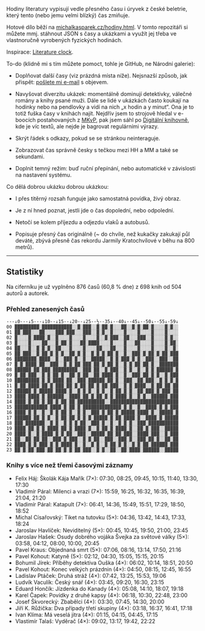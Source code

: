 Hodiny literatury vypisují vedle přesného času i úryvek z české beletrie, který tento (nebo jemu velmi blízký) čas zmiňuje.

Hotové dílo běží na [michalkasparek.cz/hodiny.html](https://michalkasparek.cz/hodiny.html). V tomto repozitáři si můžete mmj. stáhnout JSON s časy a ukázkami a využít jej třeba ve vlastnoručně vyrobených fyzických hodinách.

Inspirace: [Literature clock](https://literature-clock.jenevoldsen.com/).

To-do (klidně mi s tím můžete pomoct, tohle je GitHub, ne Národní galerie):

- Doplňovat další časy (viz prázdná místa níže). Nejsnazší způsob, jak přispět: [pošlete mi e-mail](mailto:michal.kasparek@gmail.com) s objevem.

- Navyšovat diverzitu ukázek: momentálně dominují detektivky, válečné romány a knihy psané muži. Dále se lidé v ukázkách často koukají na hodinky nebo na pendlovky a vidí na nich „x hodin a y minut“. Ona je to totiž fuška časy v knihách najít. Nejdřív jsem to strojově hledal v e-boocích postahovaných z [MKvP](https://www.mlp.cz/cz/katalog-on-line/eknihy/), pak jsem sáhl po [Digitální knihovně](https://www.digitalniknihovna.cz/), kde je víc textů, ale nejde je bagrovat regulárními výrazy. 

- Skrýt řádek s odkazy, pokud se se stránkou neinteraguje.

- Zobrazovat čas správně česky s tečkou mezi HH a MM a také se sekundami.

- Doplnit temný režim: buď ruční přepínání, nebo automatické v závislosti na nastavení systému.

Co dělá dobrou ukázku dobrou ukázkou:

- I přes titěrný rozsah funguje jako samostatná povídka, živý obraz.

- Je z ní hned poznat, jestli jde o čas dopolední, nebo odpolední.

- Netočí se kolem příjezdu a odjezdu vlaků a autobusů.

- Popisuje přesný čas originálně (~ do chvíle, než kukačky zakukají půl deváté, zbývá přesně čas rekordu Jarmily Kratochvílové v běhu na 800 metrů).

***

## Statistiky

Na ciferníku je už vyplněno 876 časů (60,8 % dne) z 698 knih od 504 autorů a autorek.

### Přehled zanesených časů

~~~
---↓0---↓5---↓10--↓15--↓20--↓25--½--35↓--40↓--45↓--50↓--55↓-59↓  
00 ▓▓▓▓▓▓▓▓▓░▓▓▓▓▓▓▓▓▓▓▓░░▓░▓▓▓░░▓░▓▓░▓░░░▓▓░░▓░▓░▓▓░▓░░░░▓░▓░░  
01 ▓▓░▓▓▓░░░▓▓░░░░▓▓▓░▓▓▓░░░▓▓▓░░▓░▓░░▓░░░░▓░░░░▓░░░░▓░░░░▓░░░░  
02 ▓░░░░▓░▓▓▓▓░▓░░▓░░░░▓░░░░▓░░░░▓░░▓░▓▓▓░░▓▓░░░▓▓▓░░▓░░░░▓░▓░░  
03 ▓░░░░▓░░░░▓▓░░░▓░▓▓░▓░░░▓▓░▓▓▓▓░░░░▓░░░░▓░░░▓▓░░░░▓░░░░▓░▓▓░  
04 ▓▓░░░▓░░▓░▓░▓░░▓▓░░░▓░░░░▓░░░░▓▓░░░▓▓░░░▓░░░░▓░░░░▓░░░░▓░░▓░  
05 ▓▓░▓▓▓░░▓░▓▓░▓░▓░▓░░▓▓░▓░▓░░▓░▓░▓░▓▓░▓░░▓░░▓▓▓░▓░▓▓░▓░▓▓░▓▓▓  
06 ▓▓▓▓▓▓▓▓░▓▓▓▓░░▓░░▓▓▓░▓░░▓░░▓▓▓▓▓░░▓░▓░▓▓▓░▓░▓░░▓▓▓░░▓▓▓░░▓▓  
07 ▓░▓░▓▓▓▓░▓▓░░▓▓▓░░▓░▓░▓▓░▓▓▓░▓▓░▓░▓▓░▓░░▓░▓░▓▓░▓▓░▓░░▓▓▓▓▓▓▓  
08 ▓▓▓▓▓▓░▓▓░▓▓▓░▓▓▓▓▓▓▓▓▓░░▓▓▓░▓▓░░▓░▓▓▓░░▓░▓░░▓░░▓░▓░▓▓▓▓▓▓░▓  
09 ▓░▓▓░▓▓▓░░▓░▓░▓▓░▓░░▓▓░▓░▓▓░░▓▓░▓▓▓▓░▓░░▓░░▓▓▓░▓▓░▓░▓░░▓░▓▓▓  
10 ▓▓▓▓▓▓▓▓▓░▓░▓░▓▓▓▓░▓▓░░▓▓▓░▓▓▓▓▓▓░▓▓░▓░░▓▓▓░░▓▓░▓▓▓░░▓░▓░▓░▓  
11 ▓░▓▓░▓▓▓▓░▓▓░▓░▓▓▓░▓▓░▓░▓▓░▓▓░▓░▓▓░▓▓▓░░▓░▓░▓▓▓▓░░▓░▓▓░▓▓░▓▓  
12 ▓▓▓▓▓▓░▓░▓▓▓▓▓░▓▓▓▓░▓░░▓░▓░▓░░▓░▓░░▓░▓▓░▓░▓░░▓▓░▓▓▓░▓░▓▓▓░▓▓  
13 ▓▓▓▓░▓▓▓▓░▓░▓▓▓▓▓▓░░▓▓▓▓░▓▓░▓░▓▓░▓░▓░▓▓▓▓░▓░░▓░▓░░▓▓▓▓▓▓░▓▓▓  
14 ▓▓▓▓░▓░▓▓░▓░▓▓░▓░▓▓░▓▓░▓▓▓▓▓▓▓▓▓▓░░▓▓▓▓▓▓▓▓▓▓▓▓▓▓▓▓▓▓▓▓▓▓▓▓▓  
15 ▓▓▓▓▓▓▓▓▓▓▓▓░▓▓▓▓░▓░▓▓░▓░▓▓▓▓▓▓▓▓▓▓▓▓▓▓░▓░▓░░▓░░▓▓▓▓░▓░▓░▓▓▓  
16 ▓▓▓▓░▓░▓░░▓░░▓░▓░▓▓░▓░░▓░▓░░▓▓▓░▓░▓▓░▓░▓▓▓▓▓░▓▓▓▓░▓░░▓▓▓▓▓░▓  
17 ▓▓▓▓▓▓░▓▓░▓░▓░░▓░▓▓░▓▓░▓░▓░▓░▓▓▓▓▓░▓░▓▓░▓▓▓▓░▓░░▓▓▓▓░▓░▓▓▓▓▓  
18 ▓▓▓░▓▓▓▓▓▓▓░░▓░▓░░▓░▓░▓░▓▓░░▓▓▓░▓░░▓░░▓░▓░▓░░▓▓▓░▓▓▓▓▓▓▓▓▓▓▓  
19 ▓▓▓▓░▓▓░▓░▓░▓▓▓▓░▓▓░▓░▓▓▓▓░▓░░▓░▓▓░▓░▓▓▓▓░▓░░▓▓░▓░▓▓▓░░▓▓▓▓▓  
20 ▓▓▓▓░▓░░▓░▓▓▓▓░▓░▓░▓▓░░▓▓▓░░▓▓▓▓▓░▓▓░▓▓░▓▓▓░░▓▓▓▓░▓▓▓░░▓░▓▓▓  
21 ▓▓░░▓▓░▓▓░▓▓░░▓▓▓░▓░▓▓▓░░▓░▓░▓▓░░▓▓▓░░▓▓▓░▓░░▓▓▓░▓▓░▓░░▓▓░▓▓  
22 ▓▓▓▓░▓░▓░▓▓▓░▓░▓░▓▓▓▓░▓░░▓░░▓░▓░░▓░▓▓░▓░▓░░▓░▓░▓▓░▓▓▓▓▓▓░▓▓▓  
23 ▓▓░▓░▓▓░▓▓▓░▓▓░▓▓░▓░▓░▓▓░▓▓▓░░▓░▓░░▓▓░░▓▓░▓▓▓▓░▓▓▓▓▓▓░░▓▓▓▓▓  
~~~

### Knihy s více než třemi časovými záznamy

- Felix Háj: Školák Kája Mařík (7×): 07:30, 08:25, 09:45, 10:15, 11:40, 13:30, 17:30
- Vladimír Páral: Milenci a vrazi (7×): 15:59, 16:25, 16:32, 16:35, 16:39, 21:04, 21:20
- Vladimír Páral: Katapult (7×): 06:41, 14:36, 15:49, 15:51, 17:29, 18:50, 18:52
- Michal Císařovský: Tiket na tutovku (5×): 04:36, 13:42, 14:43, 17:33, 18:24
- Jaroslav Havlíček: Neviditelný (5×): 00:45, 10:45, 19:50, 21:00, 23:45
- Jaroslav Hašek: Osudy dobrého vojáka Švejka za světové války (5×): 03:58, 04:12, 08:00, 10:00, 20:45
- Pavel Kraus: Objednaná smrt (5×): 07:06, 08:16, 13:14, 17:50, 21:16
- Pavel Kohout: Katyně (5×): 02:12, 04:30, 15:05, 15:15, 20:15
- Bohumil Jírek: Příběhy detektiva Ouška (4×): 06:02, 10:14, 18:51, 20:50
- Pavel Kohout: Konec velkých prázdnin (4×): 04:50, 08:15, 12:45, 16:55
- Ladislav Ptáček: Druhá stráž (4×): 07:42, 13:25, 15:53, 19:06
- Ludvík Vaculík: Český snář (4×): 03:45, 09:20, 16:30, 23:15
- Eduard Hončík: Jízdenka do Kanady (4×): 05:08, 14:10, 18:07, 19:18
- Karel Čapek: Povídky z druhé kapsy (4×): 06:18, 10:30, 22:48, 23:00
- Josef Škvorecký: Zbabělci (4×): 03:30, 07:45, 14:30, 20:00
- Jiří K. Růžička: Dva případy třetí skupiny (4×): 03:18, 16:37, 16:41, 17:18
- Ivan Klíma: Má veselá jitra (4×): 01:15, 04:15, 04:45, 17:15
- Vlastimír Talaš: Vyděrač (4×): 09:02, 13:17, 19:42, 22:22
